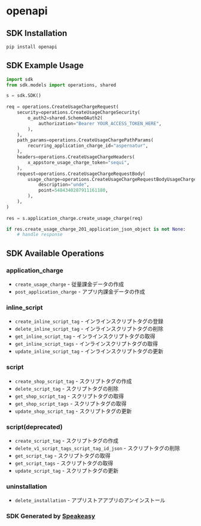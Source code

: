 # openapi

<!-- Start SDK Installation -->
## SDK Installation

```bash
pip install openapi
```
<!-- End SDK Installation -->

## SDK Example Usage
<!-- Start SDK Example Usage -->
```python
import sdk
from sdk.models import operations, shared

s = sdk.SDK()
    
req = operations.CreateUsageChargeRequest(
    security=operations.CreateUsageChargeSecurity(
        o_auth2=shared.SchemeOAuth2(
            authorization="Bearer YOUR_ACCESS_TOKEN_HERE",
        ),
    ),
    path_params=operations.CreateUsageChargePathParams(
        recurring_application_charge_id="aspernatur",
    ),
    headers=operations.CreateUsageChargeHeaders(
        x_appstore_usage_charge_token="sequi",
    ),
    request=operations.CreateUsageChargeRequestBody(
        usage_charge=operations.CreateUsageChargeRequestBodyUsageCharge(
            description="unde",
            point=5484340287911161180,
        ),
    ),
)
    
res = s.application_charge.create_usage_charge(req)

if res.create_usage_charge_201_application_json_object is not None:
    # handle response
```
<!-- End SDK Example Usage -->

<!-- Start SDK Available Operations -->
## SDK Available Operations

### application_charge

* `create_usage_charge` - 従量課金データの作成
* `post_application_charge` - アプリ内課金データの作成

### inline_script

* `create_inline_script_tag` - インラインスクリプトタグの登録
* `delete_inline_script_tag` - インラインスクリプトタグの削除
* `get_inline_script_tag` - インラインスクリプトタグの取得
* `get_inline_script_tags` - インラインスクリプトタグの取得
* `update_inline_script_tag` - インラインスクリプトタグの更新

### script

* `create_shop_script_tag` - スクリプトタグの作成
* `delete_script_tag` - スクリプトタグの削除
* `get_shop_script_tag` - スクリプトタグの取得
* `get_shop_script_tags` - スクリプトタグの取得
* `update_shop_script_tag` - スクリプトタグの更新

### script(deprecated)

* `create_script_tag` - スクリプトタグの作成
* `delete_v1_script_tags_script_tag_id_json` - スクリプトタグの削除
* `get_script_tag` - スクリプトタグの取得
* `get_script_tags` - スクリプトタグの取得
* `update_script_tag` - スクリプトタグの更新

### uninstallation

* `delete_installation` - アプリストアアプリのアンインストール

<!-- End SDK Available Operations -->

### SDK Generated by [Speakeasy](https://docs.speakeasyapi.dev/docs/using-speakeasy/client-sdks)
